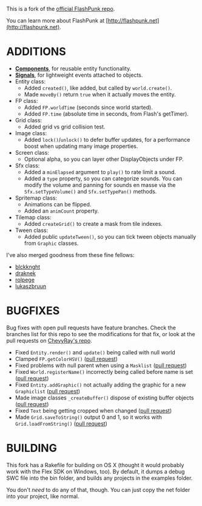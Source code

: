 ﻿This is a fork of the [official FlashPunk repo](https://github.com/ChevyRay/FlashPunk/).

You can learn more about FlashPunk at
[http://flashpunk.net](http://flashpunk.net).

ADDITIONS
=========

- **[Components]**, for reusable entity functionality.
- **[Signals]**, for lightweight events attached to objects.
- Entity class:
    * Added `created()`, like added, but called by `world.create()`.
    * Made `moveBy()` return `true` when it actually moves the entity.
- FP class:
    * Added `FP.worldTime` (seconds since world started).
    * Added `FP.time` (absolute time in seconds, from Flash's getTimer).
- Grid class:
    * Added grid vs grid collision test.
- Image class:
    * Added `lock()`/`unlock()` to defer buffer updates, for a performance boost when updating many image properties.
- Screen class:
    * Optional alpha, so you can layer other DisplayObjects under FP.
- Sfx class:
    * Added a `minElapsed` argument to `play()` to rate limit a sound.
    * Added a `type` property, so you can categorize sounds. You can modify
      the volume and panning for sounds en masse via the `Sfx.setTypeVolume()`
      and `Sfx.setTypePan()` methods.
- Spritemap class:
    * Animations can be flipped.
    * Added an `animCount` property.
- Tilemap class:
    * Added `createGrid()` to create a mask from tile indexes.
- Tween class:
    * Added public `updateTween()`, so you can tick tween objects manually from `Graphic` classes.

I've also merged goodness from these fine fellows:

- [blckknght]
- [draknek]
- [rolpege]
- [lukaszbruun]

BUGFIXES
========

Bug fixes with open pull requests have feature branches. Check the branches
list for this repo to see the modifications for that fix, or look at the pull
requests on [ChevyRay's repo](https://github.com/ChevyRay/FlashPunk/pulls).

- Fixed `Entity.render()` and `update()` being called with null world
- Clamped `FP.getColorHSV()` ([pull request](https://github.com/ChevyRay/FlashPunk/pull/77))
- Fixed problems with null parent when using a `Masklist` ([pull request](https://github.com/ChevyRay/FlashPunk/pull/68))
- Fixed `World.registerName()` incorrectly being called before name is set ([pull request](https://github.com/ChevyRay/FlashPunk/pull/73))
- Fixed `Entity.addGraphic()` not actually adding the graphic for a new `Graphiclist` ([pull request](https://github.com/ChevyRay/FlashPunk/pull/72))
- Made image classes `_createBuffer()` dispose of existing buffer objects ([pull request](https://github.com/ChevyRay/FlashPunk/pull/71))
- Fixed `Text` being getting cropped when changed ([pull request](https://github.com/ChevyRay/FlashPunk/pull/70))
- Made `Grid.saveToString()` output 0 and 1, so it works with `Grid.loadFromString()` ([pull request](https://github.com/ChevyRay/FlashPunk/pull/69))

BUILDING
========

This fork has a Rakefile for building on OS X (thought it would probably work
with the Flex SDK on Windows, too). By default, it dumps a debug SWC file
into the bin folder, and builds any projects in the examples folder.

You don't *need* to do any of that, though. You can just copy the net folder
into your project, like normal.

[Components]: https://github.com/noonat/FlashPunk/wiki
[Signals]: https://github.com/noonat/FlashPunk/wiki
[blckknght]: https://github.com/BlckKnght/FlashPunk
[draknek]: https://github.com/Draknek/FlashPunk
[rolpege]: https://github.com/Rolpege/FlashPunk
[lukaszbruun]: https://github.com/lukaszbruun/FlashPunk
